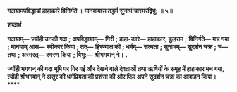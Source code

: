 **गदायामपविद्धायां हाहाकारे विनिर्गते ।** **मानयामास तद्धर्मं सुनाभं चास्मरद्विभु: ॥ ५॥** 

**शब्दार्थ** 

**गदायाम्—** **ज्योंही उनकी गदा** **; अपविद्धायाम्—** **गिरी** **; हाहा-कारे—** **हाहाकार, कुहराम** **; विनिर्गते—** **मच गया** **; मानयाम्** **आस—** **स्वीकार किया** **; तत्—** **हिरण्याक्ष की** **; धर्मम्—** **सत्यता** **; सुनाभम्—** **सुदर्शन चक्र** **; च—** **तथा** **; अस्मरत्—** **स्मरण** **किया** **; विभु:—** **श्रीभगवान् ने।** **.** 

**ज्योंही भगवान् की गदा भूमि पर गिर गई और देखने वाले देवताओं तथा ऋषियों के** **समूह में हाहाकार मच गया, त्योंही श्रीभगवान् ने असुर की धर्मप्रियता की प्रशंसा की** **और फिर अपने सुदर्शन चक्र का आवाहन किया।** **** 
